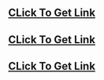 ﻿## [**CLick To Get Link**](https://allresources.xyz/zepetoall.html/)
## [**CLick To Get Link**](https://allresources.xyz/zepetoall.html/)
## [**CLick To Get Link**](https://allresources.xyz/zepetoall.html/)
